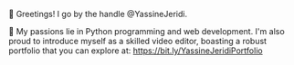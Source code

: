 👋 Greetings! I go by the handle @YassineJeridi.

👀 My passions lie in Python programming and web development.
I'm also proud to introduce myself as a skilled video editor,
boasting a robust portfolio that you can explore at:
https://bit.ly/YassineJeridiPortfolio
